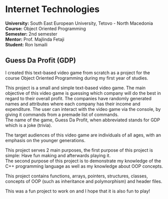 # Internet Technologies

**University:** South East European University, Tetovo - North Macedonia <br>
**Course:** Object Oriented Programming <br>
**Semester:** 2nd semester <br>
**Mentor:** Prof. Majlinda Fetaji <br>
**Student:** Ron Ismaili <br>

## Guess Da Profit (GDP)

I created this text-based video game from scratch as a project for the course Object Oriented Programming during my first year of studies.

This project is a small and simple text-based video game. The main objective of this video game is guessing which company will do the best in regard to their overall profit. The companies have randomly generated names and attributes where each company has their income and expenditure. The user can interact with the video game via the console, by giving it commands from a premade list of commands. <br>
The name of the game, Guess Da Profit, when abbreviated stands for GDP which is a joke (trivia).

The target audiences of this video game are individuals of all ages, with an emphasis on the younger generations.

This project serves 2 main purposes, the first purpose of this project is simple: Have fun making and afterwards playing it. <br>
The second purpose of this project is to demonstrate my knowledge of the C++ programming language as well as my knowledge about OOP concepts. 

This project contains functions, arrays, pointers, structures, classes, concepts of OOP (such as inheritance and polymorphism) and header files. <br>

This was a fun project to work on and I hope that it is also fun to play!
